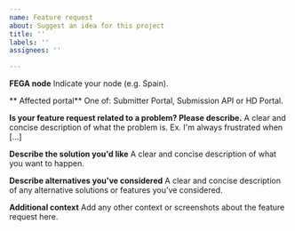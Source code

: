 ```yaml
---
name: Feature request
about: Suggest an idea for this project
title: ''
labels: ''
assignees: ''

---
```


**FEGA node**
Indicate your node (e.g. Spain).

** Affected portal**
One of: Submitter Portal, Submission API or HD Portal.

**Is your feature request related to a problem? Please describe.**
A clear and concise description of what the problem is. Ex. I'm always frustrated when [...]

**Describe the solution you'd like**
A clear and concise description of what you want to happen.

**Describe alternatives you've considered**
A clear and concise description of any alternative solutions or features you've considered.

**Additional context**
Add any other context or screenshots about the feature request here.
